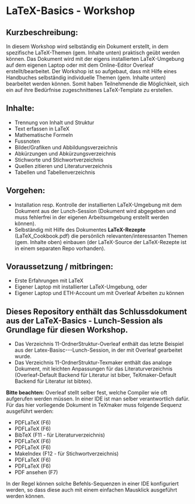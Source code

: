 # LaTeX-Basics - Workshop

## Kurzbeschreibung:
In diesem Workshop wird selbständig ein Dokument erstellt, in dem spezifische LaTeX-Themen (gem. Inhalte unten) praktisch geübt werden können. Das Dokument wird mit der eigens installierten LaTeX-Umgebung auf dem eigenen Laptop oder mit dem Online-Editor Overleaf erstellt/bearbeitet. Der Workshop ist so aufgebaut, dass mit Hilfe eines Handbuches selbständig individuelle Themen (gem. Inhalte unten) bearbeitet werden können. Somit haben Teilnehmende die Möglichkeit, sich ein auf ihre Bedürfnise zugeschnittenes LaTeX-Template zu erstellen. 
 
## Inhalte:
-	Trennung von Inhalt und Struktur
-	Text erfassen in LaTeX
-	Mathematische Formeln
-	Fussnoten
-	Bilder/Grafiken und Abbildungsverzeichnis
-	Abkürzungen und Abkürzungsverzeichnis
-	Stichworte und Stichwortverzeichnis
-	Quellen zitieren und Literaturverzeichnis
-	Tabellen und Tabellenverzeichnis
 
## Vorgehen:
- Installation resp. Kontrolle der installierten LaTeX-Umgebung mit dem Dokument aus der Lunch-Session (Dokument wird abgegeben und muss fehlerfrei in der eigenen Arbeitsumgebung erstellt werden können).
-	Selbständig mit Hilfe des Dokumentes **LaTeX-Rezepte** (LaTeX_Cookbook.pdf) die persönlich relevanten/interessanten Themen (gem. Inhalte oben) einbauen (der LaTeX-Source der LaTeX-Rezepte ist in einem separaten Repo vorhanden). 

## Voraussetzung / mitbringen:
-	Erste Erfahrungen mit LaTeX
-	Eigener Laptop mit installierter LaTeX-Umgebung, oder
-	Eigener Laptop und ETH-Account um mit Overleaf Arbeiten zu können
 
## Dieses Repository enthält das Schlussdokument aus der LaTeX-Basics - Lunch-Session als Grundlage für diesen Workshop.

- Das Verzeichnis 11-OrdnerStruktur-Overleaf enthält das letzte Beispiel aus der Latex-Basisc---Lunch-Session, in der mit Overleaf gearbeitet wurde.
- Das Verzeichnis 11-OrdnerStruktur-Texmaker enthält das analoge Dokument, mit leichten Anpassungen für das Literaturverzeichnis (Overleaf-Default Backend für Literatur ist biber, TeXmaker-Default Backend für Literatur ist bibtex). 

**Bitte beachten:** Overleaf stellt selber fest, welche Compiler wie oft aufgerufen werden müssen. In einer IDE ist man selber verantwortlich dafür. Für das hier vorliegende Dokument in TeXmaker muss folgende Sequenz ausgeführt werden:
- PDFLaTeX (F6)
- PDFLaTeX (F6)
- BibTeX (F11 - für Literaturverzeichnis)
- PDFLaTeX (F6)
- PDFLaTeX (F6)
- MakeIndex (F12 - für Stichwortverzeichnis)
- PDFLaTeX (F6)
- PDFLaTeX (F6)
- PDF ansehen (F7)

In der Regel können solche Befehls-Sequenzen in einer IDE konfiguriert werden, so dass diese auch mit einem einfachen Mausklick ausgeführt werden können.
